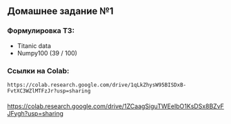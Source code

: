 ## Домашнее задание №1

### Формулировка ТЗ:

*   Titanic data
*   Numpy100 (39 / 100)

### Ссылки на Colab:
    https://colab.research.google.com/drive/1qLkZhysW95BISDxB-FvtXC3WZlMTFzJr?usp=sharing
#### 
https://colab.research.google.com/drive/1ZCaagSiguTWEeIbO1KsDSx8BZvFJFygh?usp=sharing
